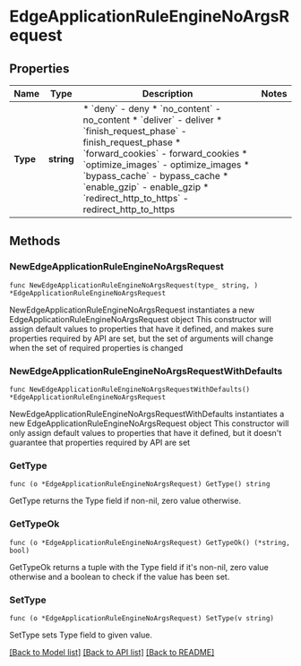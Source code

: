 # EdgeApplicationRuleEngineNoArgsRequest

## Properties

Name | Type | Description | Notes
------------ | ------------- | ------------- | -------------
**Type** | **string** | * &#x60;deny&#x60; - deny * &#x60;no_content&#x60; - no_content * &#x60;deliver&#x60; - deliver * &#x60;finish_request_phase&#x60; - finish_request_phase * &#x60;forward_cookies&#x60; - forward_cookies * &#x60;optimize_images&#x60; - optimize_images * &#x60;bypass_cache&#x60; - bypass_cache * &#x60;enable_gzip&#x60; - enable_gzip * &#x60;redirect_http_to_https&#x60; - redirect_http_to_https | 

## Methods

### NewEdgeApplicationRuleEngineNoArgsRequest

`func NewEdgeApplicationRuleEngineNoArgsRequest(type_ string, ) *EdgeApplicationRuleEngineNoArgsRequest`

NewEdgeApplicationRuleEngineNoArgsRequest instantiates a new EdgeApplicationRuleEngineNoArgsRequest object
This constructor will assign default values to properties that have it defined,
and makes sure properties required by API are set, but the set of arguments
will change when the set of required properties is changed

### NewEdgeApplicationRuleEngineNoArgsRequestWithDefaults

`func NewEdgeApplicationRuleEngineNoArgsRequestWithDefaults() *EdgeApplicationRuleEngineNoArgsRequest`

NewEdgeApplicationRuleEngineNoArgsRequestWithDefaults instantiates a new EdgeApplicationRuleEngineNoArgsRequest object
This constructor will only assign default values to properties that have it defined,
but it doesn't guarantee that properties required by API are set

### GetType

`func (o *EdgeApplicationRuleEngineNoArgsRequest) GetType() string`

GetType returns the Type field if non-nil, zero value otherwise.

### GetTypeOk

`func (o *EdgeApplicationRuleEngineNoArgsRequest) GetTypeOk() (*string, bool)`

GetTypeOk returns a tuple with the Type field if it's non-nil, zero value otherwise
and a boolean to check if the value has been set.

### SetType

`func (o *EdgeApplicationRuleEngineNoArgsRequest) SetType(v string)`

SetType sets Type field to given value.



[[Back to Model list]](../README.md#documentation-for-models) [[Back to API list]](../README.md#documentation-for-api-endpoints) [[Back to README]](../README.md)



